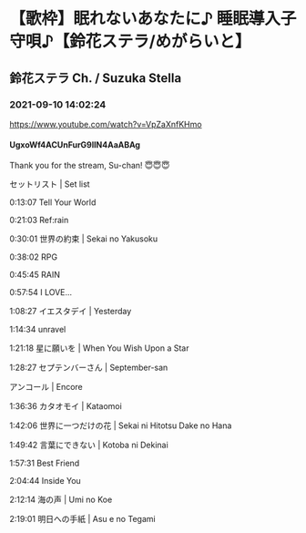 # 【歌枠】眠れないあなたに♪ 睡眠導入子守唄♪【鈴花ステラ/めがらいと】
## 鈴花ステラ Ch. / Suzuka Stella
### 2021-09-10 14:02:24
https://www.youtube.com/watch?v=VpZaXnfKHmo
#### UgxoWf4ACUnFurG9llN4AaABAg
Thank you for the stream, Su-chan! 😇😇😇



セットリスト  |  Set list

0:13:07	Tell Your World

0:21:03	Ref:rain

0:30:01	世界の約束  |  Sekai no Yakusoku

0:38:02	RPG

0:45:45	RAIN

0:57:54	I LOVE...

1:08:27	イエスタデイ  |  Yesterday

1:14:34	unravel

1:21:18	星に願いを  |  When You Wish Upon a Star

1:28:27	セプテンバーさん  |  September-san



アンコール  |  Encore

1:36:36	カタオモイ  |  Kataomoi

1:42:06	世界に一つだけの花  |  Sekai ni Hitotsu Dake no Hana

1:49:42	言葉にできない  |  Kotoba ni Dekinai

1:57:31	Best Friend

2:04:44	Inside You

2:12:14	海の声  |  Umi no Koe

2:19:01	明日への手紙  |  Asu e no Tegami

